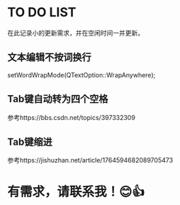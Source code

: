 # TO DO LIST
在此记录小的更新需求，并在空闲时间一并更新。
## 文本编辑不按词换行
setWordWrapMode(QTextOption::WrapAnywhere);
## Tab键自动转为四个空格
参考https://bbs.csdn.net/topics/397332309
## Tab键缩进
参考https://jishuzhan.net/article/1764594682089705473

# 有需求，请联系我！😊👍
